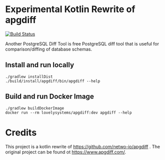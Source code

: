 # Experimental Kotlin Rewrite of apgdiff

[![Build Status](https://travis-ci.com/lovelysystems/apgdiff.svg?branch=master)](https://travis-ci.com/lovelysystems/apgdiff)

Another PostgreSQL Diff Tool is free PostgreSQL diff tool that is useful for
comparison/diffing of database schemas.

## Install and run locally

```shell script
./gradlew installDist
./build/install/apgdiff/bin/apgdiff --help 
```

## Build and run Docker Image

```shell script
./gradlew buildDockerImage
docker run --rm lovelysystems/apgdiff:dev apgdiff --help
```

# Credits

This project is a kotlin rewrite of https://github.com/netwo-io/apgdiff . The
original project can be found ot https://www.apgdiff.com/.
